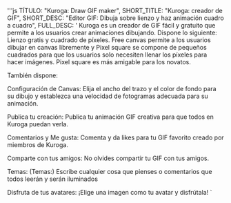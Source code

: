 '''js
  TÍTULO: "Kuroga: Draw GIF maker",
  SHORT_TITLE: "Kuroga: creador de GIF",
  SHORT_DESC: "Editor GIF: Dibuja sobre lienzo y haz animación cuadro a cuadro",
  FULL_DESC: '
  Kuroga es un creador de GIF fácil y gratuito que permite a los usuarios crear animaciones dibujando.
    Dispone lo siguiente:
      Lienzo gratis y cuadrado de píxeles. 
      Free canvas permite a los usuarios dibujar en canvas libremente y Pixel square se compone de pequeños cuadrados para que los usuarios solo necesiten llenar los píxeles para hacer imágenes. 
      Pixel square es más amigable para los novatos.

También dispone:

Configuración de Canvas:
      Elija el ancho del trazo y el color de fondo para su dibujo y establezca una velocidad de fotogramas adecuada para su animación.
      
Publica tu creación:
      Publica tu animación GIF creativa para que todos en Kuroga puedan verla.
      
Comentarios y Me gusta:
      Comenta y da likes para tu GIF favorito creado por miembros de Kuroga.
      
Comparte con tus amigos:
      No olvides compartir tu GIF con tus amigos.
      
Temas: (Temas:)
      Escribe cualquier cosa que pienses o comentarios que todos leerán y serán iluminados
      
Disfruta de tus avatares:
      ¡Elige una imagen como tu avatar y disfrútala! 
  `
```

